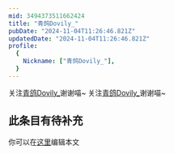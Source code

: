 ```yaml
---
mid: 3494373511662424
title: "青鸽Dovily_"
pubDate: "2024-11-04T11:26:46.821Z"
updatedDate: "2024-11-04T11:26:46.821Z"
profile:
  {
    Nickname: ["青鸽Dovily_"],
  }
---
```


关注[青鸽Dovily_](https://space.bilibili.com/3494373511662424)谢谢喵~ 关注[青鸽Dovily_](https://space.bilibili.com/3494373511662424)谢谢喵~

## 此条目有待补充
你可以在[这里](https://github.com/Yuhanawa/VTuber.ICU/edit/master/src/content/v/青鸽Dovily_/index.md)编辑本文
